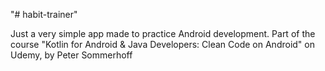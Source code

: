 "# habit-trainer" 

Just a very simple app made to practice Android development. Part of the course "Kotlin for Android & Java Developers: Clean Code on Android" on Udemy, by Peter Sommerhoff
